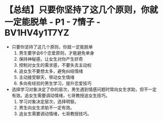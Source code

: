 # 【总结】只要你坚持了这几个原则，你就一定能脱单 - P1 - 7情子 - BV1HV4y1T7YZ

-   只要你坚持了这几个原则，你就一定能脱单
    1.  男生要学会6个恋爱原则，才能避免单身
    2.  保持神秘感，让女生对你产生好奇
    3.  控制对女生的需求感，不要失去主动权
    4.  追女生不要想太多，避免纠结情绪
    5.  主动接受聊天，带动女生情绪
    6.  多向有经验的男生学习，提升恋爱技巧
-   选择学习对象决定了你的层次，男生遇到情感问题时常向女生求助，但不一定有效。追女生需要调动情绪，七哥教授追女生技巧。
    1.  学习对象决定层次，选择明智。
    2.  男生向女生求助不一定有效。
    3.  追女生需要调动情绪，七哥教授技巧。
